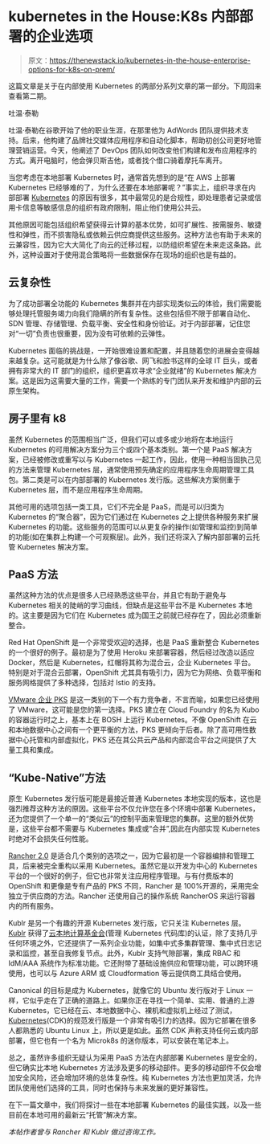 # kubernetes in the House:K8s 内部部署的企业选项

> 原文：<https://thenewstack.io/kubernetes-in-the-house-enterprise-options-for-k8s-on-prem/>

这篇文章是关于在内部使用 Kubernetes 的两部分系列文章的第一部分。下周回来查看第二期。

吐温·泰勒

吐温·泰勒在谷歌开始了他的职业生涯，在那里他为 AdWords 团队提供技术支持。后来，他构建了品牌社交媒体应用程序和自动化脚本，帮助初创公司更好地管理营销运营。今天，他阐述了 DevOps 团队如何改变他们构建和发布应用程序的方式。离开电脑时，他会弹贝斯吉他，或者找个借口骑着摩托车离开。

当您考虑在本地部署 Kubernetes 时，通常首先想到的是“在 AWS 上部署 Kubernetes 已经够难的了，为什么还要在本地部署呢？”事实上，组织寻求在内部部署 [Kubernetes](/category/kubernetes/) 的原因有很多，其中最常见的是合规性，即处理患者记录或信用卡信息等敏感信息的组织有政府限制，阻止他们使用公共云。

其他原因可能包括组织希望获得云计算的基本优势，如可扩展性、按需服务、敏捷性和弹性，而不损害隐私或依赖云供应商提供这些服务。这种方法也有助于未来的云兼容性，因为它大大简化了向云的迁移过程，以防组织希望在未来走这条路。此外，这种设置对于使用混合策略将一些数据保存在现场的组织也是有益的。

## 云复杂性

为了成功部署全功能的 Kubernetes 集群并在内部实现类似云的体验，我们需要能够处理托管服务竭力向我们隐瞒的所有复杂性。这些包括但不限于部署自动化、SDN 管理、存储管理、负载平衡、安全性和身份验证。对于内部部署，记住您对“一切”负责也很重要，因为没有可依赖的云弹性。

Kubernetes 面临的挑战是，一开始很难设置和配置，并且随着您的进展会变得越来越复杂。这可能就是为什么除了像谷歌、网飞和脸书这样的全球 IT 巨头，或者拥有非常大的 IT 部门的组织，组织更喜欢寻求“企业就绪”的 Kubernetes 解决方案。这是因为这需要大量的工作，需要一个熟练的专门团队来开发和维护内部的云原生架构。

## 房子里有 k8

虽然 Kubernetes 的范围相当广泛，但我们可以或多或少地将在本地运行 Kubernetes 的可用解决方案分为三个或四个基本类别。第一个是 PaaS 解决方案，已经被修改或重写以与 Kubernetes 一起工作，因此，使用一种相当固执己见的方法来管理 Kubernetes 层，通常使用预先确定的应用程序生命周期管理工具包。第二类是可以在内部部署的 Kubernetes 发行版。这些解决方案侧重于 Kubernetes 层，而不是应用程序生命周期。

其他可用的选项包括一类工具，它们不完全是 PaaS，而是可以归类为 Kubernetes 的“聚合器”，因为它们通过在 Kubernetes 之上提供各种服务来扩展 Kubernetes 的功能。这些服务的范围可以从更复杂的操作(如管理和监控)到简单的功能(如在集群上构建一个可观察层)。此外，我们还将深入了解内部部署的云托管 Kubernetes 解决方案。

## PaaS 方法

虽然这种方法的优点是很多人已经熟悉这些平台，并且它有助于避免与 Kubernetes 相关的陡峭的学习曲线，但缺点是这些平台不是 Kubernetes 本地的。这主要是因为它们在 Kubernetes 成为国王之前就已经存在了，因此必须重新整合。

Red Hat OpenShift 是一个非常受欢迎的选择，也是 PaaS 重新整合 Kubernetes 的一个很好的例子。最初是为了使用 Heroku 来部署容器，然后经过改造以适应 Docker，然后是 Kubernetes，红帽将其称为混合云，企业 Kubernetes 平台。特别是对于混合云部署，OpenShift 尤其具有吸引力，因为它为网络、负载平衡和服务网格提供了多种选择，包括对 Istio 的支持。

[VMware 企业 PKS](https://cloud.vmware.com/vmware-enterprise-pks) 是这一类别的下一个有力竞争者，不言而喻，如果您已经使用了 VMware，这可能是您的第一选择。PKS 建立在 Cloud Foundry 的名为 Kubo 的容器运行时之上，基本上在 BOSH 上运行 Kubernetes。不像 OpenShift 在云和本地数据中心之间有一个更平衡的方法，PKS 更倾向于后者。除了高可用性数据中心托管和内部虚拟化，PKS 还在其公共云产品和内部混合平台之间提供了大量工具和集成。

## “Kube-Native”方法

原生 Kubernetes 发行版可能是最接近普通 Kubernetes 本地实现的版本，这也是强烈推荐这种方法的原因。这些平台不仅允许您在多个环境中部署 Kubernetes，还为您提供了一个单一的“类似云”的控制平面来管理您的集群。这里的额外优势是，这些平台都不需要与 Kubernetes 集成或“合并”,因此在内部实现 Kubernetes 时绝对不会损失任何性能。

[Rancher 2.0](https://rancher.com/products/rancher/) 是适合几个类别的选项之一，因为它最初是一个容器编排和管理工具，后来被完全重构以采用 Kubernetes。虽然它是以开发为中心的 Kubernetes 平台的一个很好的例子，但它也非常关注应用程序管理。与有付费版本的 OpenShift 和更像是专有产品的 PKS 不同，Rancher 是 100%开源的，采用完全独立于供应商的方法。Rancher 还使用自己的操作系统 RancherOS 来运行容器内的所有服务。

Kublr 是另一个有趣的开源 Kubernetes 发行版，它只关注 Kubernetes 层。 [Kublr](https://kublr.com/) 获得了[云本地计算基金会](https://www.cncf.io/)(管理 Kubernetes 代码库)的认证，除了支持几乎任何环境之外，它还提供了一系列企业功能，如集中式多集群管理、集中式日志记录和监控，甚至自我修复节点。此外，Kublr 支持气隙部署，集成 RBAC 和 IdM/AAA 系统作为标准功能。它还附带了基础设施供应和管理功能，可以跨环境使用，也可以与 Azure ARM 或 Cloudformation 等云提供商工具结合使用。

Canonical 的目标是成为 Kubernetes，就像它的 Ubuntu 发行版对于 Linux 一样，它似乎走在了正确的道路上。如果你正在寻找一个简单、实用、普通的上游 Kubernetes，它已经在云、本地数据中心、裸机和虚拟机上经过了测试，[Kubernetes](https://ubuntu.com/kubernetes)(CDK)的规范发行版是一个非常有吸引力的选择。因为它部署在很多人都熟悉的 Ubuntu Linux 上，所以更是如此。虽然 CDK 声称支持任何云或内部部署，但它也有一个名为 Microk8s 的迷你版本，可以安装在笔记本上。

总之，虽然许多组织无疑认为采用 PaaS 方法在内部部署 Kubernetes 是安全的，但它确实比本地 Kubernetes 方法涉及更多的移动部件。更多的移动部件不仅会增加安全风险，还会增加环境的总体复杂性。纯 Kubernetes 方法也更加灵活，允许团队使用他们选择的工具，同时也保持与未来发展的更好兼容性。

在下一篇文章中，我们将探讨一些在本地部署 Kubernetes 的最佳实践，以及一些目前在本地可用的最新云“托管”解决方案。

*本帖作者曾与 Rancher 和 Kublr 做过咨询工作。*

<svg xmlns:xlink="http://www.w3.org/1999/xlink" viewBox="0 0 68 31" version="1.1"><title>Group</title> <desc>Created with Sketch.</desc></svg>